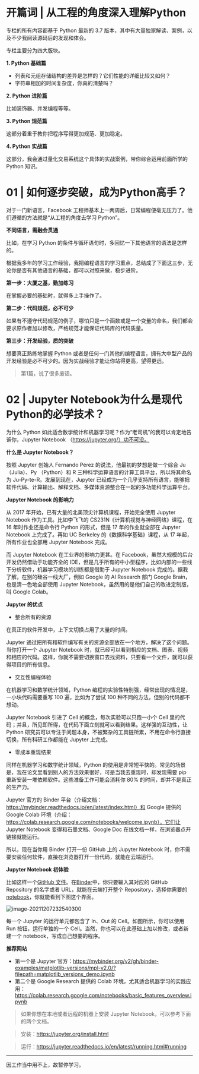 # 开篇词 | 从工程的角度深入理解Python

专栏的所有内容都基于 Python 最新的 3.7 版本，其中有大量独家解读、案例，以及不少我阅读源码后的发现和体会。

专栏主要分为四大版块。

**1. Python 基础篇**

- 列表和元组存储结构的差异是怎样的？它们性能的详细比较又如何？
- 字符串相加的时间复杂度，你真的清楚吗？

**2. Python 进阶篇**

比如装饰器、并发编程等等。

**3. Python 规范篇**

这部分着重于教你把程序写得更加规范、更加稳定。

**4. Python 实战篇**

这部分，我会通过量化交易系统这个具体的实战案例，带你综合运用前面所学的 Python 知识。

# 01 | 如何逐步突破，成为Python高手？

对于一门新语言，Facebook 工程师基本上一两周后，日常编程便毫无压力了。他们遵循的方法就是“从工程的角度去学习 Python”。

**不同语言，需融会贯通**

比如，在学习 Python 的条件与循环语句时，多回忆一下其他语言的语法是怎样的。

根据我多年的学习工作经验，我把编程语言的学习重点，总结成了下面这三步，无论你是否有其他语言的基础，都可以对照来做，稳步进阶。

**第一步：大厦之基，勤加练习**

在掌握必要的基础时，就得多上手操作了。

**第二步：代码规范，必不可少**

如果有不遵守代码规范的例子，哪怕只是一个函数或是一个变量的命名，我们都会要求原作者加以修改，严格规范才能保证代码库的代码质量。

**第三步：开发经验，质的突破**

想要真正熟练地掌握 Python 或者是任何一门其他的编程语言，拥有大中型产品的开发经验是必不可少的。因为实战经验才能让你站得更高，望得更远。

> 第1篇，说了很多废话。

# 02 | Jupyter Notebook为什么是现代Python的必学技术？

为什么 Python 如此适合数学统计和机器学习呢？作为“老司机”的我可以肯定地告诉你，Jupyter Notebook （https://jupyter.org/）功不可没。

**什么是 Jupyter Notebook？**

按照 Jupyter 创始人 Fernando Pérez 的说法，他最初的梦想是做一个综合 Ju （Julia）、Py （Python）和 R 三种科学运算语言的计算工具平台，所以将其命名为 Ju-Py-te-R。发展到现在，Jupyter 已经成为一个几乎支持所有语言，能够把软件代码、计算输出、解释文档、多媒体资源整合在一起的多功能科学运算平台。

**Jupyter Notebook 的影响力**

从 2017 年开始，已有大量的北美顶尖计算机课程，开始完全使用 Jupyter Notebook 作为工具。比如李飞飞的 CS231N《计算机视觉与神经网络》课程，在 16 年时作业还是命令行 Python 的形式，但是 17 年的作业就全部在 Jupyter Notebook 上完成了。再如 UC Berkeley 的《数据科学基础》课程，从 17 年起，所有作业也全部用 Jupyter Notebook 完成。

而 Jupyter Notebook 在工业界的影响力更甚。在 Facebook，虽然大规模的后台开发仍然借助于功能齐全的 IDE，但是几乎所有的中小型程序，比如内部的一些线下分析软件，机器学习模块的训练都是借助于 Jupyter Notebook 完成的。据我了解，在别的硅谷一线大厂，例如 Google 的 AI Research 部门 Google Brain，也是清一色地全部使用 Jupyter Notebook，虽然用的是他们自己的改进定制版，叫 Google Colab。

**Jupyter 的优点**

- 整合所有的资源

在真正的软件开发中，上下文切换占用了大量的时间。

Jupyter 通过把所有和软件编写有关的资源全部放在一个地方，解决了这个问题。当你打开一个 Jupyter Notebook 时，就已经可以看到相应的文档、图表、视频和相应的代码。这样，你就不需要切换窗口去找资料，只要看一个文件，就可以获得项目的所有信息。

- 交互性编程体验

在机器学习和数学统计领域，Python 编程的实验性特别强，经常出现的情况是，一小块代码需要重写 100 遍，比如为了尝试 100 种不同的方法，但别的代码都不想动。

Jupyter Notebook 引进了 Cell 的概念，每次实验可以只跑一小个 Cell 里的代码；并且，所见即所得，在代码下面立刻就可以看到结果。这样强的互动性，让 Python 研究员可以专注于问题本身，不被繁杂的工具链所累，不用在命令行直接切换，所有科研工作都能在 Jupyter 上完成。

- 零成本重现结果

同样在机器学习和数学统计领域，Python 的使用是非常短平快的。常见的场景是，我在论文里看到别人的方法效果很好，可是当我去重现时，却发现需要 pip 重新安装一堆依赖软件。这些准备工作可能会消耗你 80% 的时间，却并不是真正的生产力。

Jupyter 官方的 Binder 平台（介绍文档：https://mybinder.readthedocs.io/en/latest/index.html）和 Google 提供的 Google Colab 环境（介绍：https://colab.research.google.com/notebooks/welcome.ipynb）。它们让 Jupyter Notebook 变得和石墨文档、Google Doc 在线文档一样，在浏览器点开链接就能运行。

所以，现在当你用 Binder 打开一份 GitHub 上的 Jupyter Notebook 时，你不需要安装任何软件，直接在浏览器打开一份代码，就能在云端运行。

**Jupyter Notebook 初体验**

比如这样一个[GitHub 文件](https://github.com/binder-examples/python2_with_3/blob/master/index3.ipynb)。在[Binder](https://mybinder.org/)中，你只要输入其对应的 GitHub Repository 的名字或者 URL，就能在云端打开整个 Repository，选择你需要的[notebook](https://mybinder.org/v2/gh/binder-examples/python2_with_3/master?filepath=index3.ipynb)，你就能看到下图这个界面。

![image-20211207232540300](https://gitee.com/yanglu_u/ImgRepository/raw/master/images/20211207232540.png)

每一个 Jupyter 的运行单元都包含了 In、Out 的 Cell。如图所示，你可以使用 Run 按钮，运行单独的一个 Cell。当然，你也可以在此基础上加以修改，或者新建一个 notebook，写成自己想要的程序。

**推荐网站**

- 第一个是 Jupyter 官方：https://mybinder.org/v2/gh/binder-examples/matplotlib-versions/mpl-v2.0/?filepath=matplotlib_versions_demo.ipynb
- 第二个是 Google Research 提供的 Colab 环境，尤其适合机器学习的实践应用：https://colab.research.google.com/notebooks/basic_features_overview.ipynb

> 如果你想在本地或者远程的机器上安装 Jupyter Notebook，可以参考下面的两个文档。

> 安装：https://jupyter.org/install.html

> 运行：https://jupyter.readthedocs.io/en/latest/running.html#running



---

因工作当中用不上，故暂停学习。

